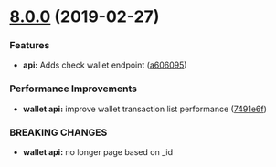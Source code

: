 # [8.0.0](https://github.com/nitsujlangston/bitcore/compare/v5.0.0-beta.44...v8.0.0) (2019-02-27)


### Features

* **api:** Adds check wallet endpoint ([a606095](https://github.com/nitsujlangston/bitcore/commit/a606095))


### Performance Improvements

* **wallet api:** improve wallet transaction list performance ([7491e6f](https://github.com/nitsujlangston/bitcore/commit/7491e6f))


### BREAKING CHANGES

* **wallet api:** no longer page based on _id




